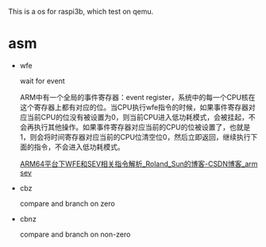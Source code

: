 This is a os for raspi3b, which test on qemu.

# asm

- wfe
  
  wait for event
  
  ARM中有一个全局的事件寄存器：event register，系统中的每一个CPU核在这个寄存器上都有对应的位。当CPU执行wfe指令的时候，如果事件寄存器对应当前CPU的位没有被设置为0，则当前CPU进入低功耗模式，会被挂起，不会再执行其他操作。如果事件寄存器对应当前的CPU的位被设置了，也就是1，则会将时间寄存器对应当前的CPU位清空位0，然后立即返回，继续执行下面的指令，不会进入低功耗模式。
  
  [ARM64平台下WFE和SEV相关指令解析_Roland_Sun的博客-CSDN博客_arm sev](https://blog.csdn.net/Roland_Sun/article/details/107456179)
- cbz
  
  compare and branch on zero
- cbnz
  
  compare and branch on non-zero